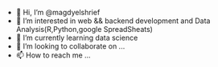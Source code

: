 - 👋 Hi, I’m @magdyelshrief
- 👀 I’m interested in web && backend development and Data Analysis(R,Python,google SpreadSheats)
- 🌱 I’m currently learning data science
- 💞️ I’m looking to collaborate on ...
- 📫 How to reach me ...

<!---
magdyelshrief/magdyelshrief is a ✨ special ✨ repository because its `README.md` (this file) appears on your GitHub profile.
You can click the Preview link to take a look at your changes.
--->
